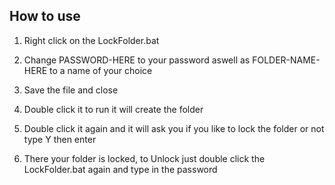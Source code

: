 ## How to use

1. Right click on the LockFolder.bat

2. Change PASSWORD-HERE to your password aswell as FOLDER-NAME-HERE to a name of your choice

3. Save the file and close

4. Double click it to run it will create the folder

5. Double click it again and it will ask you if you like to lock the folder or not type Y then enter

6. There your folder is locked, to Unlock just double click the LockFolder.bat again and type in the password